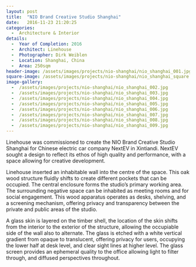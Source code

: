 ```yaml
---
layout: post
title:  "NIO Brand Creative Studio Shanghai"
date:   2016-11-23 21:20:25
categories:
  -  Architecture & Interior
details:
  -  Year of Completion: 2016
  -  Architect: Linehouse
  -  Photographer: Dirk Weiblen
  -  Location: Shanghai, China
  -  Area: 250sqm
header-image: /assets/images/projects/nio-shanghai/nio_shanghai_001.jpg
square-image: /assets/images/projects/nio-shanghai/nio_shanghai_square.jpg
image-gallery:
  -  /assets/images/projects/nio-shanghai/nio_shanghai_002.jpg
  -  /assets/images/projects/nio-shanghai/nio_shanghai_003.jpg
  -  /assets/images/projects/nio-shanghai/nio_shanghai_004.jpg
  -  /assets/images/projects/nio-shanghai/nio_shanghai_005.jpg
  -  /assets/images/projects/nio-shanghai/nio_shanghai_006.jpg
  -  /assets/images/projects/nio-shanghai/nio_shanghai_007.jpg
  -  /assets/images/projects/nio-shanghai/nio_shanghai_008.jpg
  -  /assets/images/projects/nio-shanghai/nio_shanghai_009.jpg
---
```

Linehouse was commissioned to create the NIO Brand Creative Studio Shanghai for Chinese electric car company NextEV in Xintiandi. NextEV sought a design to reflect its ethos of high quality and performance, with a space allowing for creative development.
 
Linehouse inserted an inhabitable wall into the centre of the space. This oak wood structure fluidly shifts to create different pockets that can be occupied. The central enclosure forms the studio’s primary working area. The surrounding negative space can be inhabited as meeting rooms and for social engagement. This wood apparatus operates as desks, shelving, and a screening mechanism, offering privacy and transparency between the private and public areas of the studio.
 
A glass skin is layered on the timber shell, the location of the skin shifts from the interior to the exterior of the structure, allowing the occupiable side of the wall also to alternate. The glass is etched with a white vertical gradient from opaque to translucent, offering privacy for users, occupying the lower half at desk level, and clear sight lines at higher level. The glass screen provides an ephemeral quality to the office allowing light to filter through, and diffused perspectives throughout.
